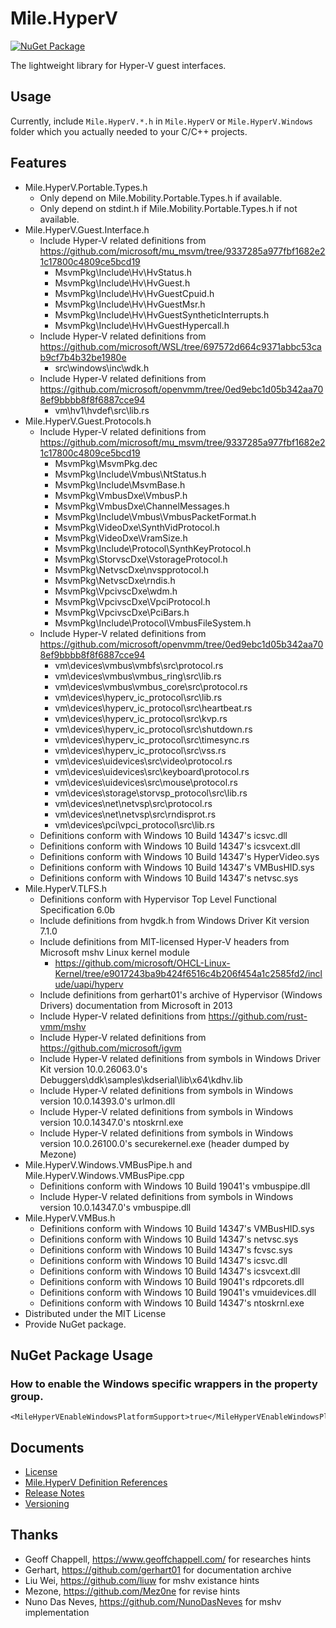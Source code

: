 ﻿# Mile.HyperV

[![NuGet Package](https://img.shields.io/nuget/vpre/Mile.HyperV)](https://www.nuget.org/packages/Mile.HyperV)

The lightweight library for Hyper-V guest interfaces.

## Usage

Currently, include `Mile.HyperV.*.h` in `Mile.HyperV` or `Mile.HyperV.Windows`
folder which you actually needed to your C/C++ projects.

## Features

- Mile.HyperV.Portable.Types.h
  - Only depend on Mile.Mobility.Portable.Types.h if available.
  - Only depend on stdint.h if Mile.Mobility.Portable.Types.h if not available.
- Mile.HyperV.Guest.Interface.h
  - Include Hyper-V related definitions from
    https://github.com/microsoft/mu_msvm/tree/9337285a977fbf1682e21c17800c4809ce5bcd19
    - MsvmPkg\Include\Hv\HvStatus.h
    - MsvmPkg\Include\Hv\HvGuest.h
    - MsvmPkg\Include\Hv\HvGuestCpuid.h
    - MsvmPkg\Include\Hv\HvGuestMsr.h
    - MsvmPkg\Include\Hv\HvGuestSyntheticInterrupts.h
    - MsvmPkg\Include\Hv\HvGuestHypercall.h
  - Include Hyper-V related definitions from
    https://github.com/microsoft/WSL/tree/697572d664c9371abbc53cab9cf7b4b32be1980e
    - src\windows\inc\wdk.h
  - Include Hyper-V related definitions from
    https://github.com/microsoft/openvmm/tree/0ed9ebc1d05b342aa708ef9bbbb8f8f6887cce94
    - vm\hv1\hvdef\src\lib.rs
- Mile.HyperV.Guest.Protocols.h
  - Include Hyper-V related definitions from
    https://github.com/microsoft/mu_msvm/tree/9337285a977fbf1682e21c17800c4809ce5bcd19
    - MsvmPkg\MsvmPkg.dec
    - MsvmPkg\Include\Vmbus\NtStatus.h
    - MsvmPkg\Include\MsvmBase.h
    - MsvmPkg\VmbusDxe\VmbusP.h
    - MsvmPkg\VmbusDxe\ChannelMessages.h
    - MsvmPkg\Include\Vmbus\VmbusPacketFormat.h
    - MsvmPkg\VideoDxe\SynthVidProtocol.h
    - MsvmPkg\VideoDxe\VramSize.h
    - MsvmPkg\Include\Protocol\SynthKeyProtocol.h
    - MsvmPkg\StorvscDxe\VstorageProtocol.h
    - MsvmPkg\NetvscDxe\nvspprotocol.h
    - MsvmPkg\NetvscDxe\rndis.h
    - MsvmPkg\VpcivscDxe\wdm.h
    - MsvmPkg\VpcivscDxe\VpciProtocol.h
    - MsvmPkg\VpcivscDxe\PciBars.h
    - MsvmPkg\Include\Protocol\VmbusFileSystem.h
  - Include Hyper-V related definitions from
    https://github.com/microsoft/openvmm/tree/0ed9ebc1d05b342aa708ef9bbbb8f8f6887cce94
    - vm\devices\vmbus\vmbfs\src\protocol.rs
    - vm\devices\vmbus\vmbus_ring\src\lib.rs
    - vm\devices\vmbus\vmbus_core\src\protocol.rs
    - vm\devices\hyperv_ic_protocol\src\lib.rs
    - vm\devices\hyperv_ic_protocol\src\heartbeat.rs
    - vm\devices\hyperv_ic_protocol\src\kvp.rs
    - vm\devices\hyperv_ic_protocol\src\shutdown.rs
    - vm\devices\hyperv_ic_protocol\src\timesync.rs
    - vm\devices\hyperv_ic_protocol\src\vss.rs
    - vm\devices\uidevices\src\video\protocol.rs
    - vm\devices\uidevices\src\keyboard\protocol.rs
    - vm\devices\uidevices\src\mouse\protocol.rs
    - vm\devices\storage\storvsp_protocol\src\lib.rs
    - vm\devices\net\netvsp\src\protocol.rs
    - vm\devices\net\netvsp\src\rndisprot.rs
    - vm\devices\pci\vpci_protocol\src\lib.rs
  - Definitions conform with Windows 10 Build 14347's icsvc.dll
  - Definitions conform with Windows 10 Build 14347's icsvcext.dll
  - Definitions conform with Windows 10 Build 14347's HyperVideo.sys
  - Definitions conform with Windows 10 Build 14347's VMBusHID.sys
  - Definitions conform with Windows 10 Build 14347's netvsc.sys
- Mile.HyperV.TLFS.h
  - Definitions conform with Hypervisor Top Level Functional Specification 6.0b
  - Include definitions from hvgdk.h from Windows Driver Kit version 7.1.0
  - Include definitions from MIT-licensed Hyper-V headers from Microsoft mshv 
    Linux kernel module
    - https://github.com/microsoft/OHCL-Linux-Kernel/tree/e9017243ba9b424f6516c4b206f454a1c2585fd2/include/uapi/hyperv
  - Include definitions from gerhart01's archive of Hypervisor (Windows Drivers)
    documentation from Microsoft in 2013
  - Include Hyper-V related definitions from https://github.com/rust-vmm/mshv
  - Include Hyper-V related definitions from https://github.com/microsoft/igvm
  - Include Hyper-V related definitions from symbols in Windows Driver Kit
    version 10.0.26063.0's Debuggers\ddk\samples\kdserial\lib\x64\kdhv.lib
  - Include Hyper-V related definitions from symbols in Windows version
    10.0.14393.0's urlmon.dll
  - Include Hyper-V related definitions from symbols in Windows version
    10.0.14347.0's ntoskrnl.exe
  - Include Hyper-V related definitions from symbols in Windows version
    10.0.26100.0's securekernel.exe (header dumped by Mezone)
- Mile.HyperV.Windows.VMBusPipe.h and Mile.HyperV.Windows.VMBusPipe.cpp
  - Definitions conform with Windows 10 Build 19041's vmbuspipe.dll
  - Include Hyper-V related definitions from symbols in Windows version
    10.0.14347.0's vmbuspipe.dll
- Mile.HyperV.VMBus.h
  - Definitions conform with Windows 10 Build 14347's VMBusHID.sys
  - Definitions conform with Windows 10 Build 14347's netvsc.sys
  - Definitions conform with Windows 10 Build 14347's fcvsc.sys
  - Definitions conform with Windows 10 Build 14347's icsvc.dll
  - Definitions conform with Windows 10 Build 14347's icsvcext.dll
  - Definitions conform with Windows 10 Build 19041's rdpcorets.dll
  - Definitions conform with Windows 10 Build 19041's vmuidevices.dll
  - Definitions conform with Windows 10 Build 14347's ntoskrnl.exe
- Distributed under the MIT License
- Provide NuGet package.

## NuGet Package Usage

### How to enable the Windows specific wrappers in the property group.

```
<MileHyperVEnableWindowsPlatformSupport>true</MileHyperVEnableWindowsPlatformSupport>
```

## Documents

- [License](License.md)
- [Mile.HyperV Definition References](References/ReadMe.md)
- [Release Notes](ReleaseNotes.md)
- [Versioning](Versioning.md)

## Thanks

- Geoff Chappell, https://www.geoffchappell.com/ for researches hints
- Gerhart, https://github.com/gerhart01 for documentation archive
- Liu Wei, https://github.com/liuw for mshv existance hints
- Mezone, https://github.com/Mez0ne for revise hints
- Nuno Das Neves, https://github.com/NunoDasNeves for mshv implementation
